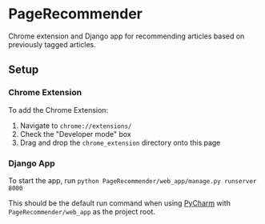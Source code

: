 # PageRecommender
Chrome extension and Django app for recommending articles based on previously tagged articles.

## Setup

### Chrome Extension
To add the Chrome Extension:

1.  Navigate to `chrome://extensions/`
2.  Check the "Developer mode" box
3.  Drag and drop the `chrome_extension` directory onto this page

### Django App
To start the app, run `python PageRecommender/web_app/manage.py runserver 8000`

This should be the default run command when using [PyCharm](https://www.jetbrains.com/pycharm/) with `PageRecommender/web_app` as the project root.
